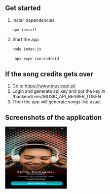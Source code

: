 ## Get started

1. Install dependencies

   ```bash
   npm install
   ```

2. Start the app

   ```bash
   node index.js
   ```

   ```bash
    npx expo run:android
   ```


## If the song credits gets over
1. Go to https://www.musicapi.ai/
2. Login and generate api key and put the key in /backend/.env/MUSIC_API_BEARER_TOKEN
3. Then the app will generate songs like usual.

## Screenshots of the application

<img src="./assets/images/onboarding page.png" height="200" width="200" alt="onBoarding page">